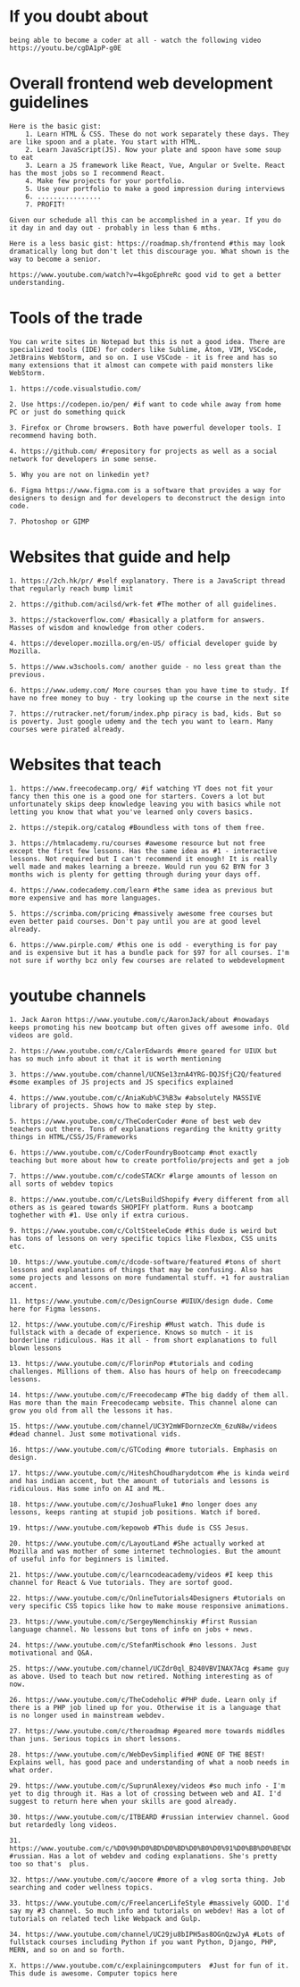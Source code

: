 # If you doubt about

    being able to become a coder at all - watch the following video https://youtu.be/cgDA1pP-g0E




# Overall frontend web development guidelines

    Here is the basic gist:
        1. Learn HTML & CSS. These do not work separately these days. They are like spoon and a plate. You start with HTML.
        2. Learn JavaScript(JS). Now your plate and spoon have some soup to eat
        3. Learn a JS framework like React, Vue, Angular or Svelte. React has the most jobs so I recommend React.
        4. Make few projects for your portfolio. 
        5. Use your portfolio to make a good impression during interviews 
        6. ................
        7. PROFIT!

    Given our schedude all this can be accomplished in a year. If you do it day in and day out - probably in less than 6 mths.

    Here is a less basic gist: https://roadmap.sh/frontend #this may look dramatically long but don't let this discourage you. What shown is the way to become a senior. 

    https://www.youtube.com/watch?v=4kgoEphreRc good vid to get a better understanding.

# Tools of the trade

    You can write sites in Notepad but this is not a good idea. There are specialized tools (IDE) for coders like Sublime, Atom, VIM, VSCode, JetBrains WebStorm, and so on. I use VSCode - it is free and has so many extensions that it almost can compete with paid monsters like WebStorm.

    1. https://code.visualstudio.com/ 

    2. Use https://codepen.io/pen/ #if want to code while away from home PC or just do something quick 

    3. Firefox or Chrome browsers. Both have powerful developer tools. I recommend having both.

    4. https://github.com/ #repository for projects as well as a social network for developers in some sense.

    5. Why you are not on linkedin yet? 

    6. Figma https://www.figma.com is a software that provides a way for designers to design and for developers to deconstruct the design into code.

    7. Photoshop or GIMP 


# Websites that guide and help

    1. https://2ch.hk/pr/ #self explanatory. There is a JavaScript thread that regularly reach bump limit

    2. https://github.com/acilsd/wrk-fet #The mother of all guidelines. 

    3. https://stackoverflow.com/ #basically a platform for answers. Masses of wisdom and knowledge from other coders. 

    4. https://developer.mozilla.org/en-US/ official developer guide by Mozilla. 

    5. https://www.w3schools.com/ another guide - no less great than the previous.

    6. https://www.udemy.com/ More courses than you have time to study. If have no free money to buy - try looking up the course in the next site

    7. https://rutracker.net/forum/index.php piracy is bad, kids. But so is poverty. Just google udemy and the tech you want to learn. Many courses were pirated already.

# Websites that teach

    1. https://www.freecodecamp.org/ #if watching YT does not fit your fancy then this one is a good one for starters. Covers a lot but unfortunately skips deep knowledge leaving you with basics while not letting you know that what you've learned only covers basics. 

    2. https://stepik.org/catalog #Boundless with tons of them free.

    3. https://htmlacademy.ru/courses #awesome resource but not free except the first few lessons. Has the same idea as #1 - interactive lessons. Not required but I can't recommend it enough! It is really well made and makes learning a breeze. Would run you 62 BYN for 3 months wich is plenty for getting through during your days off.

    4. https://www.codecademy.com/learn #the same idea as previous but more expensive and has more languages.

    5. https://scrimba.com/pricing #massively awesome free courses but even better paid courses. Don't pay until you are at good level already.

    6. https://www.pirple.com/ #this one is odd - everything is for pay and is expensive but it has a bundle pack for $97 for all courses. I'm not sure if worthy bcz only few courses are related to webdevelopment



# youtube channels




    1. Jack Aaron https://www.youtube.com/c/AaronJack/about #nowadays keeps promoting his new bootcamp but often gives off awesome info. Old videos are gold.

    2. https://www.youtube.com/c/CalerEdwards #more geared for UIUX but has so much info about it that it is worth mentioning

    3. https://www.youtube.com/channel/UCNSe13znA4YRG-DQJSfjC2Q/featured #some examples of JS projects and JS specifics explained

    4. https://www.youtube.com/c/AniaKub%C3%B3w #absolutely MASSIVE library of projects. Shows how to make step by step. 

    5. https://www.youtube.com/c/TheCoderCoder #one of best web dev teachers out there. Tons of explanations regarding the knitty gritty things in HTML/CSS/JS/Frameworks

    6. https://www.youtube.com/c/CoderFoundryBootcamp #not exactly teaching but more about how to create portfolio/projects and get a job

    7. https://www.youtube.com/c/codeSTACKr #large amounts of lesson on all sorts of webdev topics

    8. https://www.youtube.com/c/LetsBuildShopify #very different from all others as is geared towards SHOPIFY platform. Runs a bootcamp toghether with #1. Use only if extra curious.

    9. https://www.youtube.com/c/ColtSteeleCode #this dude is weird but has tons of lessons on very specific topics like Flexbox, CSS units etc.

    10. https://www.youtube.com/c/dcode-software/featured #tons of short lessons and explanations of things that may be confusing. Also has some projects and lessons on more fundamental stuff. +1 for australian accent.

    11. https://www.youtube.com/c/DesignCourse #UIUX/design dude. Come here for Figma lessons.

    12. https://www.youtube.com/c/Fireship #Must watch. This dude is fullstack with a decade of experience. Knows so mutch - it is borderline ridiculous. Has it all - from short explanations to full blown lessons

    13. https://www.youtube.com/c/FlorinPop #tutorials and coding challenges. Millions of them. Also has hours of help on freecodecamp lessons.

    14. https://www.youtube.com/c/Freecodecamp #The big daddy of them all. Has more than the main Freecodecamp website. This channel alone can grow you old from all the lessons it has.

    15. https://www.youtube.com/channel/UC3Y2mWFDornzecXm_6zuN8w/videos #dead channel. Just some motivational vids.

    16. https://www.youtube.com/c/GTCoding #more tutorials. Emphasis on design.

    17. https://www.youtube.com/c/HiteshChoudharydotcom #he is kinda weird and has indian accent, but the amount of tutorials and lessons is ridiculous. Has some info on AI and ML. 

    18. https://www.youtube.com/c/JoshuaFluke1 #no longer does any lessons, keeps ranting at stupid job positions. Watch if bored.

    19. https://www.youtube.com/kepowob #This dude is CSS Jesus. 

    20. https://www.youtube.com/c/LayoutLand #She actually worked at Mozilla and was mother of some internet technologies. But the amount of useful info for beginners is limited.

    21. https://www.youtube.com/c/learncodeacademy/videos #I keep this channel for React & Vue tutorials. They are sortof good.

    22. https://www.youtube.com/c/OnlineTutorials4Designers #tutorials on very specific CSS topics like how to make mouse responsive animations.

    23. https://www.youtube.com/c/SergeyNemchinskiy #first Russian language channel. No lessons but tons of info on jobs + news.

    24. https://www.youtube.com/c/StefanMischook #no lessons. Just motivational and Q&A.

    25. https://www.youtube.com/channel/UCZdr0ql_B240VBVINAX7Acg #same guy as above. Used to teach but now retired. Nothing interesting as of now.

    26. https://www.youtube.com/c/TheCodeholic #PHP dude. Learn only if there is a PHP job lined up for you. Otherwise it is a language that is no longer used in mainstream webdev.

    27. https://www.youtube.com/c/theroadmap #geared more towards middles than juns. Serious topics in short lessons.

    28. https://www.youtube.com/c/WebDevSimplified #ONE OF THE BEST! Explains well, has good pace and understanding of what a noob needs in what order. 

    29. https://www.youtube.com/c/SuprunAlexey/videos #so much info - I'm yet to dig through it. Has a lot of crossing between web and AI. I'd suggest to return here when your skills are good already.

    30. https://www.youtube.com/c/ITBEARD #russian interwiev channel. Good but retardedly long videos. 

    31. https://www.youtube.com/c/%D0%90%D0%BD%D0%BD%D0%B0%D0%91%D0%BB%D0%BE%D0%BA/videos #russian. Has a lot of webdev and coding explanations. She's pretty too so that's  plus.

    32. https://www.youtube.com/c/aocore #more of a vlog sorta thing. Job searching and coder wellness topics.

    33. https://www.youtube.com/c/FreelancerLifeStyle #massively GOOD. I'd say my #3 channel. So much info and tutorials on webdev! Has a lot of tutorials on related tech like Webpack and Gulp.

    34. https://www.youtube.com/channel/UC29ju8bIPH5as8OGnQzwJyA #Lots of fullstack courses including Python if you want Python, Django, PHP, MERN, and so on and so forth. 

    X. https://www.youtube.com/c/explainingcomputers  #Just for fun of it. This dude is awesome. Computer topics here